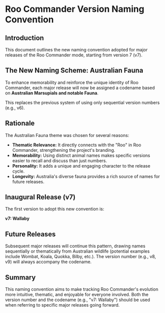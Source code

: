 # Roo Commander Version Naming Convention

## Introduction

This document outlines the new naming convention adopted for major releases of the Roo Commander mode, starting from version 7 (v7).

## The New Naming Scheme: Australian Fauna

To enhance memorability and reinforce the unique identity of Roo Commander, each major release will now be assigned a codename based on **Australian Marsupials and notable Fauna**.

This replaces the previous system of using only sequential version numbers (e.g., v6).

## Rationale

The Australian Fauna theme was chosen for several reasons:

*   **Thematic Relevance:** It directly connects with the "Roo" in Roo Commander, strengthening the project's branding.
*   **Memorability:** Using distinct animal names makes specific versions easier to recall and discuss than just numbers.
*   **Personality:** It adds a unique and engaging character to the release cycle.
*   **Longevity:** Australia's diverse fauna provides a rich source of names for future releases.

## Inaugural Release (v7)

The first version to adopt this new convention is:

**v7: Wallaby**

## Future Releases

Subsequent major releases will continue this pattern, drawing names sequentially or thematically from Australian wildlife (potential examples include Wombat, Koala, Quokka, Bilby, etc.). The version number (e.g., v8, v9) will always accompany the codename.

## Summary

This naming convention aims to make tracking Roo Commander's evolution more intuitive, thematic, and enjoyable for everyone involved. Both the version number and the codename (e.g., "v7: Wallaby") should be used when referring to specific major releases going forward.
